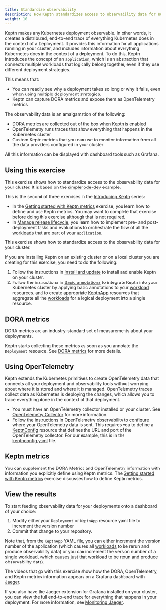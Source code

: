 ```yaml
---
title: Standardize observability
description: How Keptn standardizes access to observability data for Kubernetes deployments
weight: 10
---
```


Keptn makes any Kubernetes deployment observable.
In other words, it creates a distributed, end-to-end trace
of everything Kubernetes does in the context of a Deployment.
It provides this information
for all applications running in your cluster,
and includes information about
everything Kubernetes does in the context of a deployment.
To do this,
Keptn introduces the concept of an `application`,
which is an abstraction that connects multiple
workloads that logically belong together,
even if they use different deployment strategies.

This means that:

- You can readily see why a deployment takes so long
  or why it fails, even when using multiple deployment strategies.
- Keptn can capture DORA metrics and expose them as OpenTelemetry metrics

The observability data is an amalgamation of the following:

- DORA metrics are collected out of the box when Keptn is enabled
- OpenTelemetry runs traces that show
  everything that happens in the Kubernetes cluster
- Custom Keptn metrics that you can use to monitor
  information from all the data providers configured in your cluster

All this information can be displayed with dashboard tools
such as Grafana.

## Using this exercise

This exercise shows how to standardize access
to the observability data for your cluster.
It is based on the
[simplenode-dev](https://github.com/keptn-sandbox/klt-on-k3s-with-argocd)
example.

This is the second of three exercises in the
[Introducing Keptn](_index.md)
series:

- In the
  [Getting started with Keptn metrics](../getting-started/metrics.md)
  exercise, you learn how to define and use Keptn metrics.
  You may want to complete that exercise before doing this exercise
  although that is not required.
- In
  [Manage release lifecycle](usecase-orchestrate.md),
  you learn how to implement
  pre- and post-deployment tasks and evaluations
  to orchestrate the flow of all the [workloads](https://kubernetes.io/docs/concepts/workloads/)
  that are part of your `application`.

This exercise shows how to standardize access
to the observability data for your cluster.

If you are installing Keptn on an existing cluster
or on a local cluster you are creating for this exercise,
you need to do the following:

1. Follow the instructions in
   [Install and update](../install)
   to install and enable Keptn on your cluster.
1. Follow the instructions in
   [Basic annotations](../implementing/integrate/#basic-annotations)
   to integrate Keptn into your Kubernetes cluster
   by applying basic annotations
   to your [workload](https://kubernetes.io/docs/concepts/workloads/) resources.
   and to create appropriate
   [KeptnApp](../yaml-crd-ref/app.md)
   resources that aggregate
   all the [workloads](https://kubernetes.io/docs/concepts/workloads/) for a logical deployment into a single resource.

## DORA metrics

DORA metrics are an industry-standard set of measurements
about your deployments.

Keptn starts collecting these metrics
as soon as you annotate the `Deployment` resource.
See
[DORA metrics](../implementing/dora)
for more details.

## Using OpenTelemetry

Keptn extends the Kubernetes
primitives to create OpenTelemetry data
that connects all your deployment and observability tools
without worrying about where it is stored and where it is managed.
OpenTelemetry traces collect data as Kubernetes is deploying the changes,
which allows you to trace everything done in the context of that deployment.

- You must have an OpenTelemetry collector installed on your cluster.
  See
  [OpenTelemetry Collector](https://opentelemetry.io/docs/collector/)
  for more information.
- Follow the instructions in
  [OpenTelemetry observability](../implementing/otel.md)
  to configure where your OpenTelemetry data is sent.
  This requires you to define a [KeptnConfig](../yaml-crd-ref/config.md) resource
  that defines the URL and port of the OpenTelemetry collector.
  For our example, this is in the
  [keptnconfig.yaml](https://github.com/keptn-sandbox/klt-on-k3s-with-argocd/blob/main/setup/keptn/keptnconfig.yaml)
  file.

## Keptn metrics

You can supplement the DORA Metrics and OpenTelemetry information
with information you explicitly define using Keptn metrics.
The
[Getting started with Keptn metrics](../getting-started/metrics.md)
exercise discusses how to define Keptn metrics.

## View the results

To start feeding observability data for your deployments
onto a dashboard of your choice:

1. Modify either your `Deployment` or `KeptnApp` resource yaml file
   to increment the version number
1. Commit that change to your repository.

Note that, from the `KeptnApp` YAML file,
you can either increment the version number of the application
(which causes all [workloads](https://kubernetes.io/docs/concepts/workloads/) to be rerun and produce observability data)
or you can increment the version number of a single [workload](https://kubernetes.io/docs/concepts/workloads/),
(which causes just that [workload](https://kubernetes.io/docs/concepts/workloads/)
to be rerun and produce observability data).

The videos that go with this exercise show how the
DORA, OpenTelemetry, and Keptn metrics information
appears on a Grafana dashboard with
[Jaeger](https://grafana.com/docs/grafana-cloud/data-configuration/metrics/prometheus-config-examples/the-jaeger-authors-jaeger/).

If you also have the Jaeger extension for Grafana installed on your cluster,
you can view the full end-to-end trace for everything
that happens in your deployment.
For more information, see
[Monitoring Jaeger](https://www.jaegertracing.io/docs/1.45/monitoring/).
